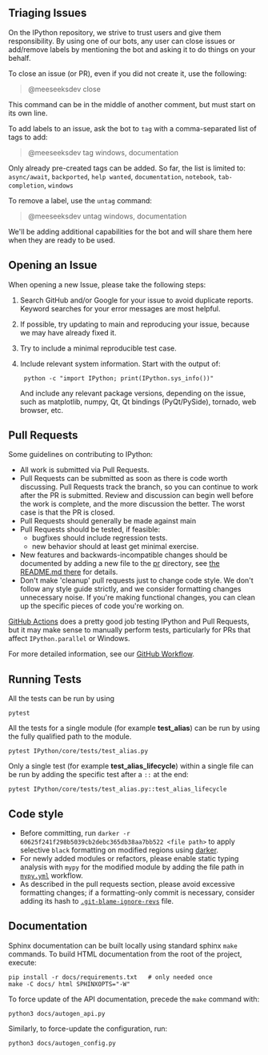 ## Triaging Issues

On the IPython repository,  we strive to trust users and give them responsibility.
By using one of our bots, any user can close issues or add/remove
labels by mentioning the bot and asking it to do things on your behalf.

To close an issue (or PR), even if you did not create it, use the following:

> @meeseeksdev close

This command can be in the middle of another comment, but must start on its
own line. 

To add labels to an issue, ask the bot to `tag` with a comma-separated list of
tags to add:

> @meeseeksdev tag windows, documentation

Only already pre-created tags can be added.  So far, the list is limited to:
`async/await`, `backported`, `help wanted`, `documentation`, `notebook`,
`tab-completion`, `windows`

To remove a label, use the `untag` command:

> @meeseeksdev untag windows, documentation

We'll be adding additional capabilities for the bot and will share them here
when they are ready to be used.

## Opening an Issue

When opening a new Issue, please take the following steps:

1. Search GitHub and/or Google for your issue to avoid duplicate reports.
   Keyword searches for your error messages are most helpful.
2. If possible, try updating to main and reproducing your issue,
   because we may have already fixed it.
3. Try to include a minimal reproducible test case.
4. Include relevant system information.  Start with the output of:

        python -c "import IPython; print(IPython.sys_info())"

   And include any relevant package versions, depending on the issue, such as
   matplotlib, numpy, Qt, Qt bindings (PyQt/PySide), tornado, web browser, etc.

## Pull Requests

Some guidelines on contributing to IPython:

* All work is submitted via Pull Requests.
* Pull Requests can be submitted as soon as there is code worth discussing.
  Pull Requests track the branch, so you can continue to work after the PR is submitted.
  Review and discussion can begin well before the work is complete,
  and the more discussion the better.
  The worst case is that the PR is closed.
* Pull Requests should generally be made against main
* Pull Requests should be tested, if feasible:
    - bugfixes should include regression tests.
    - new behavior should at least get minimal exercise.
* New features and backwards-incompatible changes should be documented by adding
  a new file to the [pr](docs/source/whatsnew/pr) directory, see [the README.md
  there](docs/source/whatsnew/pr/README.md) for details.
* Don't make 'cleanup' pull requests just to change code style.
  We don't follow any style guide strictly, and we consider formatting changes
  unnecessary noise.
  If you're making functional changes, you can clean up the specific pieces of
  code you're working on.

[GitHub Actions](https://github.com/ipython/ipython/actions/workflows/test.yml) does
a pretty good job testing IPython and Pull Requests,
but it may make sense to manually perform tests,
particularly for PRs that affect `IPython.parallel` or Windows.

For more detailed information, see our [GitHub Workflow](https://github.com/ipython/ipython/wiki/Dev:-GitHub-workflow).

## Running Tests

All the tests can be run by using
```shell
pytest
```

All the tests for a single module (for example **test_alias**) can be run by using the fully qualified path to the module.
```shell
pytest IPython/core/tests/test_alias.py
```

Only a single test (for example **test_alias_lifecycle**) within a single file can be run by adding the specific test after a `::` at the end:
```shell
pytest IPython/core/tests/test_alias.py::test_alias_lifecycle
```

## Code style

* Before committing, run `darker -r 60625f241f298b5039cb2debc365db38aa7bb522 <file path>` to apply selective `black` formatting on modified regions using [darker](https://github.com/akaihola/darker).
* For newly added modules or refactors, please enable static typing analysis with `mypy` for the modified module by adding the file path in [`mypy.yml`](https://github.com/ipython/ipython/blob/main/.github/workflows/mypy.yml) workflow.
* As described in the pull requests section, please avoid excessive formatting changes; if a formatting-only commit is necessary, consider adding its hash to [`.git-blame-ignore-revs`](https://github.com/ipython/ipython/blob/main/.git-blame-ignore-revs) file.

## Documentation

Sphinx documentation can be built locally using standard sphinx `make` commands. To build HTML documentation from the root of the project, execute:

```shell
pip install -r docs/requirements.txt   # only needed once
make -C docs/ html SPHINXOPTS="-W"
```

To force update of the API documentation, precede the `make` command with:

```shell
python3 docs/autogen_api.py
```

Similarly, to force-update the configuration, run:

```shell
python3 docs/autogen_config.py
```
